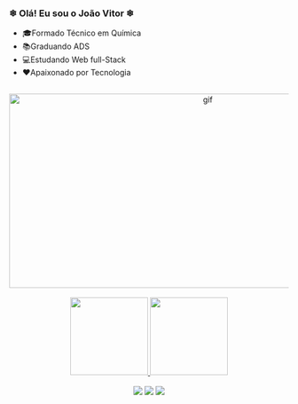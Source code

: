 ### ❄ Olá! Eu sou o João Vitor ❄

- 🎓Formado Técnico em Química
- 📚Graduando ADS
- 💻Estudando Web full-Stack
- ❤Apaixonado por Tecnologia

##
<div align="center">
   <img align="center"  width="700"  height="350" alt="gif" src="https://i.pinimg.com/originals/e4/e1/16/e4e11649ebd8e4acc7a0700d99cb90c9.gif">
</div><br>

<div align="center">
  <a href="https://github.com/JoaoVLC">
  <img height="140em" src="https://github-readme-stats.vercel.app/api?username=joaoVLC&show_icons=true&theme=algolia&include_all_commits=true&count_private=true"/>
  <img height="140em" src="https://github-readme-stats.vercel.app/api/top-langs/?username=joaoVLC&layout=compact&langs_count=7&theme=algolia"/>
</div><br>
  
  
 <div align="center">
  <a href="https://instagram.com/joao_vlc" target="_blank"><img src="https://img.shields.io/badge/-Instagram-%23E4405F?style=for-the-badge&logo=instagram&logoColor=white" target="_blank"></a>
  <a href = "mailto:jvlcecilio@yahoo.com.br"><img src=https://img.shields.io/badge/Yahoo-330F63?style=for-the-badge&logo=Yahoo&logoColor=white></a>
  <a href="https://www.linkedin.com/in/joão-vitor-959012213" target="_blank"><img src="https://img.shields.io/badge/-LinkedIn-%230077B5?style=for-the-badge&logo=linkedin&logoColor=white" target="_blank"></a> 
 </div>

